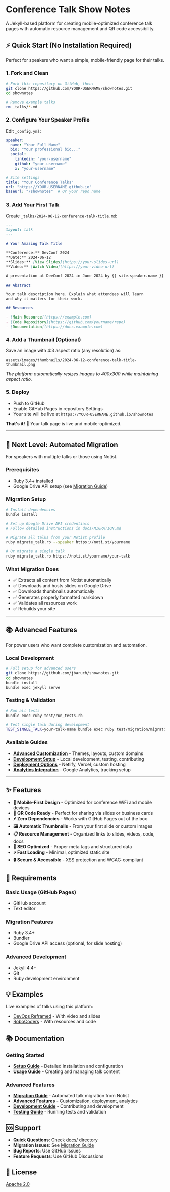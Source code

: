 # Conference Talk Show Notes

A Jekyll-based platform for creating mobile-optimized conference talk pages with automatic resource management and QR code accessibility.

## ⚡ Quick Start (No Installation Required)

Perfect for speakers who want a simple, mobile-friendly page for their talks.

### 1. Fork and Clean
```bash
# Fork this repository on GitHub, then:
git clone https://github.com/YOUR-USERNAME/shownotes.git
cd shownotes

# Remove example talks
rm _talks/*.md
```

### 2. Configure Your Speaker Profile
Edit `_config.yml`:
```yaml
speaker:
  name: "Your Full Name"
  bio: "Your professional bio..."
  social:
    linkedin: "your-username"      
    github: "your-username"       
    x: "your-username"            

# Site settings
title: "Your Conference Talks"
url: "https://YOUR-USERNAME.github.io"
baseurl: "/shownotes"  # Or your repo name
```

### 3. Add Your First Talk
Create `_talks/2024-06-12-conference-talk-title.md`:
```markdown
---
layout: talk
---

# Your Amazing Talk Title

**Conference:** DevConf 2024  
**Date:** 2024-06-12  
**Slides:** [View Slides](https://your-slides-url)  
**Video:** [Watch Video](https://your-video-url)  

A presentation at DevConf 2024 in June 2024 by {{ site.speaker.name }}

## Abstract

Your talk description here. Explain what attendees will learn
and why it matters for their work.

## Resources

- [Main Resource](https://example.com)
- [Code Repository](https://github.com/yourname/repo)
- [Documentation](https://docs.example.com)
```

### 4. Add a Thumbnail (Optional)
Save an image with 4:3 aspect ratio (any resolution) as:
```
assets/images/thumbnails/2024-06-12-conference-talk-title-thumbnail.png
```
*The platform automatically resizes images to 400x300 while maintaining aspect ratio.*

### 5. Deploy
- Push to GitHub
- Enable GitHub Pages in repository Settings
- Your site will be live at `https://YOUR-USERNAME.github.io/shownotes`

**That's it!** 🎉 Your talk page is live and mobile-optimized.

---

## 🚀 Next Level: Automated Migration

For speakers with multiple talks or those using Notist.

### Prerequisites
- Ruby 3.4+ installed
- Google Drive API setup (see [Migration Guide](docs/MIGRATION.md#google-drive-api-setup))

### Migration Setup
```bash
# Install dependencies
bundle install

# Set up Google Drive API credentials
# Follow detailed instructions in docs/MIGRATION.md

# Migrate all talks from your Notist profile
ruby migrate_talk.rb --speaker https://noti.st/yourname

# Or migrate a single talk
ruby migrate_talk.rb https://noti.st/yourname/your-talk
```

### What Migration Does
- ✅ Extracts all content from Notist automatically
- ✅ Downloads and hosts slides on Google Drive
- ✅ Downloads thumbnails automatically  
- ✅ Generates properly formatted markdown
- ✅ Validates all resources work
- ✅ Rebuilds your site

---

## 📚 Advanced Features

For power users who want complete customization and automation.

### Local Development
```bash
# Full setup for advanced users
git clone https://github.com/jbaruch/shownotes.git
cd shownotes
bundle install
bundle exec jekyll serve
```

### Testing & Validation
```bash
# Run all tests
bundle exec ruby test/run_tests.rb

# Test single talk during development
TEST_SINGLE_TALK=your-talk-name bundle exec ruby test/migration/migration_test.rb
```

### Available Guides
- **[Advanced Customization](docs/ADVANCED.md)** - Themes, layouts, custom domains
- **[Development Setup](docs/DEVELOPMENT.md)** - Local development, testing, contributing
- **[Deployment Options](docs/ADVANCED.md#deployment)** - Netlify, Vercel, custom hosting
- **[Analytics Integration](docs/ADVANCED.md#analytics)** - Google Analytics, tracking setup

---

## ✨ Features

- **📱 Mobile-First Design** - Optimized for conference WiFi and mobile devices
- **🔗 QR Code Ready** - Perfect for sharing via slides or business cards
- **⚡ Zero Dependencies** - Works with GitHub Pages out of the box
- **🖼️ Automatic Thumbnails** - From your first slide or custom images
- **📋 Resource Management** - Organized links to slides, videos, code, docs
- **🎯 SEO Optimized** - Proper meta tags and structured data
- **⚡ Fast Loading** - Minimal, optimized static site
- **🔒 Secure & Accessible** - XSS protection and WCAG-compliant

## 🔧 Requirements

### Basic Usage (GitHub Pages)
- GitHub account
- Text editor

### Migration Features
- Ruby 3.4+
- Bundler
- Google Drive API access (optional, for slide hosting)

### Advanced Development
- Jekyll 4.4+
- Git
- Ruby development environment

## 💡 Examples

Live examples of talks using this platform:
- [DevOps Reframed](https://jbaru.ch/2024-11-07-devignition-2024-devops-reframed) - With video and slides
- [RoboCoders](https://jbaru.ch/2025-06-12-devoxx-poland-robocoders-judgment) - With resources and code

## 📚 Documentation

### Getting Started
- **[Setup Guide](docs/SETUP.md)** - Detailed installation and configuration
- **[Usage Guide](docs/USAGE.md)** - Creating and managing talk content

### Advanced Features  
- **[Migration Guide](docs/MIGRATION.md)** - Automated talk migration from Notist
- **[Advanced Features](docs/ADVANCED.md)** - Customization, deployment, analytics
- **[Development Guide](docs/DEVELOPMENT.md)** - Contributing and development
- **[Testing Guide](docs/TESTING.md)** - Running tests and validation

## 🆘 Support

- **Quick Questions**: Check [docs/](docs/) directory
- **Migration Issues**: See [Migration Guide](docs/MIGRATION.md)
- **Bug Reports**: Use GitHub Issues
- **Feature Requests**: Use GitHub Discussions

## 📄 License

[Apache 2.0](LICENSE)
